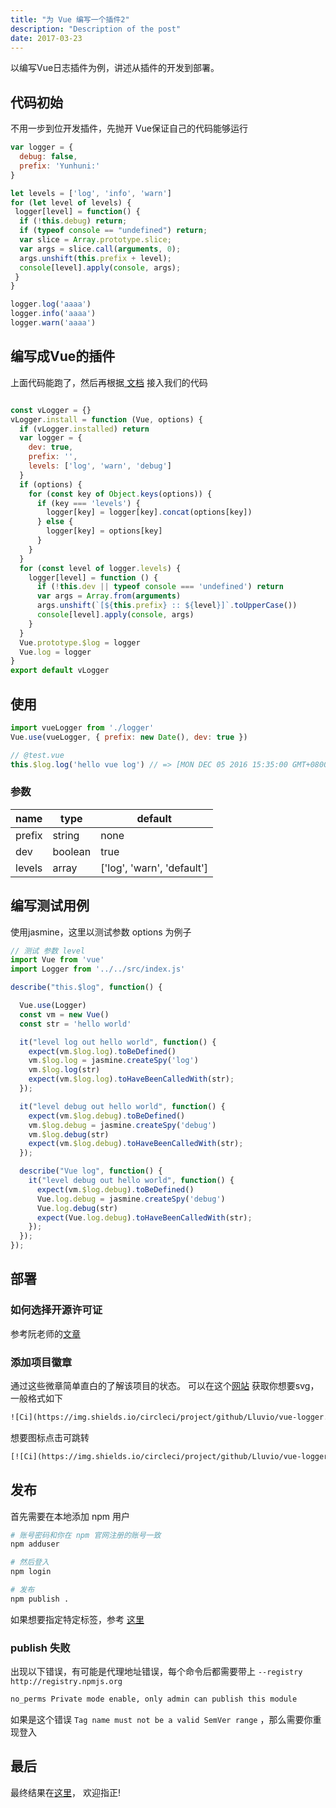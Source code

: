 ```yaml
---
title: "为 Vue 编写一个插件2"
description: "Description of the post"
date: 2017-03-23
---
```


以编写Vue日志插件为例，讲述从插件的开发到部署。

<!--more-->


## 代码初始

不用一步到位开发插件，先抛开 Vue保证自己的代码能够运行

```js
var logger = {
  debug: false,
  prefix: 'Yunhuni:'
}

let levels = ['log', 'info', 'warn']
for (let level of levels) {
 logger[level] = function() {
  if (!this.debug) return;
  if (typeof console == "undefined") return;
  var slice = Array.prototype.slice;
  var args = slice.call(arguments, 0);
  args.unshift(this.prefix + level);
  console[level].apply(console, args);
 }
}

logger.log('aaaa')
logger.info('aaaa')
logger.warn('aaaa')
```


## 编写成Vue的插件

上面代码能跑了，然后再根据[ 文档](https://cn.vuejs.org/v2/guide/plugins.html) 接入我们的代码

```js

const vLogger = {}
vLogger.install = function (Vue, options) {
  if (vLogger.installed) return
  var logger = {
    dev: true,
    prefix: '',
    levels: ['log', 'warn', 'debug']
  }
  if (options) {
    for (const key of Object.keys(options)) {
      if (key === 'levels') {
        logger[key] = logger[key].concat(options[key])
      } else {
        logger[key] = options[key]
      }
    }
  }
  for (const level of logger.levels) {
    logger[level] = function () {
      if (!this.dev || typeof console === 'undefined') return
      var args = Array.from(arguments)
      args.unshift(`[${this.prefix} :: ${level}]`.toUpperCase())
      console[level].apply(console, args)
    }
  }
  Vue.prototype.$log = logger
  Vue.log = logger
}
export default vLogger
```


## 使用

```js
import vueLogger from './logger'
Vue.use(vueLogger, { prefix: new Date(), dev: true })

// @test.vue
this.$log.log('hello vue log') // => [MON DEC 05 2016 15:35:00 GMT+0800 (CST) :: LOG] hello world
```


### 参数

| name   | type    | default                    |
| ------ | ------- | -------------------------- |
| prefix | string  | none                       |
| dev    | boolean | true                       |
| levels | array   | ['log', 'warn', 'default'] |


## 编写测试用例

使用jasmine，这里以测试参数 options 为例子

```js
// 测试 参数 level
import Vue from 'vue'
import Logger from '../../src/index.js'

describe("this.$log", function() {

  Vue.use(Logger)
  const vm = new Vue()
  const str = 'hello world'

  it("level log out hello world", function() {
    expect(vm.$log.log).toBeDefined()
    vm.$log.log = jasmine.createSpy('log')
    vm.$log.log(str)
    expect(vm.$log.log).toHaveBeenCalledWith(str);
  });

  it("level debug out hello world", function() {
    expect(vm.$log.debug).toBeDefined()
    vm.$log.debug = jasmine.createSpy('debug')
    vm.$log.debug(str)
    expect(vm.$log.debug).toHaveBeenCalledWith(str);
  });

  describe("Vue log", function() {
    it("level debug out hello world", function() {
      expect(vm.$log.debug).toBeDefined()
      Vue.log.debug = jasmine.createSpy('debug')
      Vue.log.debug(str)
      expect(Vue.log.debug).toHaveBeenCalledWith(str);
    });
  });
});
```


## 部署


### 如何选择开源许可证

参考阮老师的[文章](http://www.ruanyifeng.com/blog/2011/05/how_to_choose_free_software_licenses.html)


### 添加项目徽章

通过这些微章简单直白的了解该项目的状态。 可以在这个[网站](http://shields.io/) 获取你想要svg，一般格式如下

```html
![Ci](https://img.shields.io/circleci/project/github/Lluvio/vue-logger.svg)
```

想要图标点击可跳转

```html
[![Ci](https://img.shields.io/circleci/project/github/Lluvio/vue-logger.svg)](https://circleci.com/gh/Lluvio/vue-logger)
```


## 发布

首先需要在本地添加 npm 用户

```bash
# 账号密码和你在 npm 官网注册的账号一致
npm adduser

# 然后登入
npm login

# 发布
npm publish .
```

如果想要指定特定标签，参考 [这里](https://docs.npmjs.com/cli/publish)


### publish 失败

出现以下错误，有可能是代理地址错误，每个命令后都需要带上 `--registry http://registry.npmjs.org`

```bash
no_perms Private mode enable, only admin can publish this module
```

如果是这个错误 `Tag name must not be a valid SemVer range` ，那么需要你重现登入


## 最后

最终结果在[这里](https://github.com/Lluvio/vue-logger)， 欢迎指正!